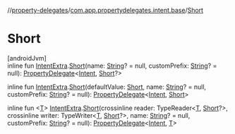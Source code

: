 //[property-delegates](../../index.md)/[com.app.propertydelegates.intent.base](index.md)/[Short](-short.md)

# Short

[androidJvm]\
inline fun [IntentExtra](../com.app.propertydelegates.intent/-intent-extra/index.md).[Short](-short.md)(name: [String](https://kotlinlang.org/api/latest/jvm/stdlib/kotlin/-string/index.html)? = null, customPrefix: [String](https://kotlinlang.org/api/latest/jvm/stdlib/kotlin/-string/index.html)? = null): [PropertyDelegate](../com.app.propertydelegates/-property-delegate/index.md)<[Intent](https://developer.android.com/reference/kotlin/android/content/Intent.html), [Short](https://kotlinlang.org/api/latest/jvm/stdlib/kotlin/-short/index.html)?>

inline fun [IntentExtra](../com.app.propertydelegates.intent/-intent-extra/index.md).[Short](-short.md)(defaultValue: [Short](https://kotlinlang.org/api/latest/jvm/stdlib/kotlin/-short/index.html), name: [String](https://kotlinlang.org/api/latest/jvm/stdlib/kotlin/-string/index.html)? = null, customPrefix: [String](https://kotlinlang.org/api/latest/jvm/stdlib/kotlin/-string/index.html)? = null): [PropertyDelegate](../com.app.propertydelegates/-property-delegate/index.md)<[Intent](https://developer.android.com/reference/kotlin/android/content/Intent.html), [Short](https://kotlinlang.org/api/latest/jvm/stdlib/kotlin/-short/index.html)>

inline fun <[T](-short.md)> [IntentExtra](../com.app.propertydelegates.intent/-intent-extra/index.md).[Short](-short.md)(crossinline reader: TypeReader<[T](-short.md), [Short](https://kotlinlang.org/api/latest/jvm/stdlib/kotlin/-short/index.html)?>, crossinline writer: TypeWriter<[T](-short.md), [Short](https://kotlinlang.org/api/latest/jvm/stdlib/kotlin/-short/index.html)?>, name: [String](https://kotlinlang.org/api/latest/jvm/stdlib/kotlin/-string/index.html)? = null, customPrefix: [String](https://kotlinlang.org/api/latest/jvm/stdlib/kotlin/-string/index.html)? = null): [PropertyDelegate](../com.app.propertydelegates/-property-delegate/index.md)<[Intent](https://developer.android.com/reference/kotlin/android/content/Intent.html), [T](-short.md)>
